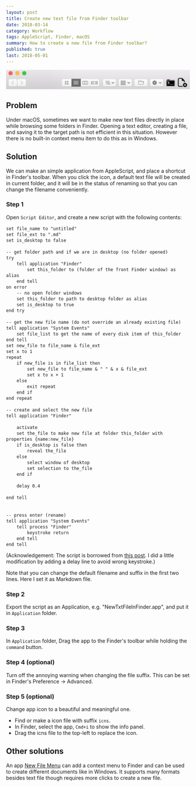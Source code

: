```yaml
---
layout: post
title: Create new text file from Finder toolbar
date: 2018-03-14
category: Workflow
tags: AppleScript, Finder, macOS
summary: How to create a new file from Finder toolbar?
published: true
last: 2018-05-01
---
```


<img src="/assets/images/new_file_app_toolbar.png" style="zoom:100%;" />

## Problem

Under macOS, sometimes we want to make new text files directly in place while browsing some folders in Finder. Opening a text editor, creating a file, and saving it to the target path is not efficient in this situation. However there is no built-in context menu item to do this as in Windows.

## Solution

We can make an simple application from AppleScript, and place a shortcut in Finder's toolbar. When you click the icon, a default text file will be created in current folder, and it will be in the status of renaming so that you can change the filename conveniently.

### Step 1

Open `Script Editor`, and create a new script with the following contents:

```applescript
set file_name to "untitled"
set file_ext to ".md"
set is_desktop to false

-- get folder path and if we are in desktop (no folder opened)
try
	tell application "Finder"
		set this_folder to (folder of the front Finder window) as alias
	end tell
on error
	-- no open folder windows
	set this_folder to path to desktop folder as alias
	set is_desktop to true
end try

-- get the new file name (do not override an already existing file)
tell application "System Events"
	set file_list to get the name of every disk item of this_folder
end tell
set new_file to file_name & file_ext
set x to 1
repeat
	if new_file is in file_list then
		set new_file to file_name & " " & x & file_ext
		set x to x + 1
	else
		exit repeat
	end if
end repeat

-- create and select the new file
tell application "Finder"
	
	activate
	set the_file to make new file at folder this_folder with properties {name:new_file}
	if is_desktop is false then
		reveal the_file
	else
		select window of desktop
		set selection to the_file
	end if
	
	delay 0.4
	
end tell


-- press enter (rename)
tell application "System Events"
	tell process "Finder"
		keystroke return
	end tell
end tell
```

(Acknowledgement: The script is borrowed from [this post](https://zeldor.biz/2017/12/mac-os-x-finder-new-file/comment-page-1/#comment-3681121). I did a little modification by adding a delay line to avoid wrong keystroke.)

Note that you can change the default filename and suffix in the first two lines. Here I set it as Markdown file.

### Step 2

Export the script as an Application, e.g. "NewTxtFileInFinder.app", and put it in `Application` folder.

### Step 3

In `Application` folder, Drag the app to the Finder's toolbar while holding the `command` button.

### Step 4 (optional)

Turn off the annoying warning when changing the file suffix. This can be set in Finder's Preference -> Advanced.

### Step 5 (optional)

Change app icon to a beautiful and meaningful one. 

- Find or make a icon file with suffix `icns`.
- In Finder, select the app, `Cmd+i` to show the info panel.
- Drag the icns file to the top-left to replace the icon.

## Other solutions

An app [New File Menu](https://langui.net/new-file-menu/) can add a context menu to Finder and can be used to create different documents like in Windows. It supports many formats besides text file though requires more clicks to create a new file.